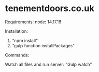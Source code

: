 # tenementdoors.co.uk

Requirements:
node: 14.17.16

Installation:
1. "npm install"
2. "gulp function installPackages"

Commands:

Watch all files and run server: "Gulp watch"
